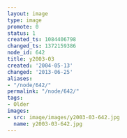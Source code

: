 ```yaml
---
layout: image
type: image
promote: 0
status: 1
created_ts: 1084406798
changed_ts: 1372159386
node_id: 642
title: y2003-03
created: '2004-05-13'
changed: '2013-06-25'
aliases:
- "/node/642/"
permalink: "/node/642/"
tags:
- Older
images:
- src: image/images/y2003-03-642.jpg
  name: y2003-03-642.jpg
---
```


